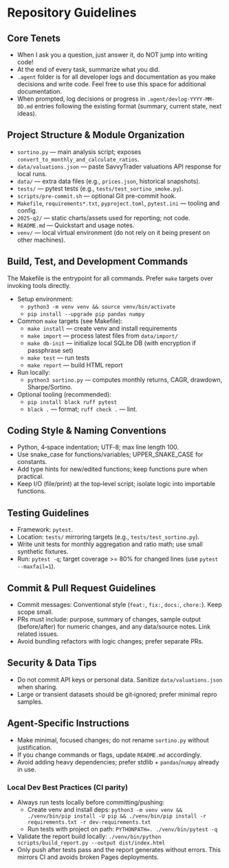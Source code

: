 # Repository Guidelines
## Core Tenets
- When I ask you a question, just answer it, do NOT jump into writing code!
- At the end of every task, summarize what you did.
- `.agent` folder is for all developer logs and documentation as you make decisions and write code. Feel free to use this space for additional documentation.
- When prompted, log decisions or progress in `.agent/devlog-YYYY-MM-DD.md` entries following the existing format (summary, current state, next ideas).

## Project Structure & Module Organization
- `sortino.py` — main analysis script; exposes `convert_to_monthly_and_calculate_ratios`.
- `data/valuations.json` — paste SavvyTrader valuations API response for local runs.
- `data/` — extra data files (e.g., `prices.json`, historical snapshots).
- `tests/` — pytest tests (e.g., `tests/test_sortino_smoke.py`).
- `scripts/pre-commit.sh` — optional Git pre-commit hook.
- `Makefile`, `requirements*.txt`, `pyproject.toml`, `pytest.ini` — tooling and config.
- `2025-q2/` — static charts/assets used for reporting; not code.
- `README.md` — Quickstart and usage notes.
- `venv/` — local virtual environment (do not rely on it being present on other machines).

## Build, Test, and Development Commands
The Makefile is the entrypoint for all commands. Prefer `make` targets over invoking tools directly.
- Setup environment:
  - `python3 -m venv venv && source venv/bin/activate`
  - `pip install --upgrade pip pandas numpy`
- Common `make` targets (see Makefile):
  - `make install` — create venv and install requirements
  - `make import` — process latest files from `data/import/`
  - `make db-init` — initialize local SQLite DB (with encryption if passphrase set)
  - `make test` — run tests
  - `make report` — build HTML report
- Run locally:
  - `python3 sortino.py` — computes monthly returns, CAGR, drawdown, Sharpe/Sortino.
- Optional tooling (recommended):
  - `pip install black ruff pytest`
  - `black .` — format; `ruff check .` — lint.

## Coding Style & Naming Conventions
- Python, 4‑space indentation; UTF‑8; max line length 100.
- Use snake_case for functions/variables; UPPER_SNAKE_CASE for constants.
- Add type hints for new/edited functions; keep functions pure when practical.
- Keep I/O (file/print) at the top‑level script; isolate logic into importable functions.

## Testing Guidelines
- Framework: `pytest`.
- Location: `tests/` mirroring targets (e.g., `tests/test_sortino.py`).
- Write unit tests for monthly aggregation and ratio math; use small synthetic fixtures.
- Run: `pytest -q`; target coverage >= 80% for changed lines (use `pytest --maxfail=1`).

## Commit & Pull Request Guidelines
- Commit messages: Conventional style (`feat:`, `fix:`, `docs:`, `chore:`). Keep scope small.
- PRs must include: purpose, summary of changes, sample output (before/after) for numeric changes, and any data/source notes. Link related issues.
- Avoid bundling refactors with logic changes; prefer separate PRs.

## Security & Data Tips
- Do not commit API keys or personal data. Sanitize `data/valuations.json` when sharing.
- Large or transient datasets should be git‑ignored; prefer minimal repro samples.

## Agent‑Specific Instructions
- Make minimal, focused changes; do not rename `sortino.py` without justification.
- If you change commands or flags, update `README.md` accordingly.
- Avoid adding heavy dependencies; prefer stdlib + `pandas`/`numpy` already in use.

### Local Dev Best Practices (CI parity)
- Always run tests locally before committing/pushing:
  - Create venv and install deps: `python3 -m venv venv && ./venv/bin/pip install -U pip && ./venv/bin/pip install -r requirements.txt -r dev-requirements.txt`
  - Run tests with project on path: `PYTHONPATH=. ./venv/bin/pytest -q`
- Validate the report build locally: `./venv/bin/python scripts/build_report.py --output dist/index.html`
- Only push after tests pass and the report generates without errors. This mirrors CI and avoids broken Pages deployments.
